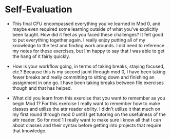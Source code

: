 # Self-Evaluation

- This final CFU encompassed everything you've learned in Mod 0, and maybe even required some learning outside of what you've explicitly been taught. How did it feel as you faced these challenges?
It felt good to put everything together again. I really enjoy putting all of my knowledge to the test and finding work arounds. I did need to reference my notes for these exercises, but I'm happy to say that I was able to get the hang of it fairly quickly.

- How is your workflow going, in terms of taking breaks, staying focused, etc.?
Because this is my second jaunt through mod 0, I have been taking fewer breaks and really committing to sitting down and finishing an assignment in one go. I have been taking breaks between file exercises though and that has helped. 

- What did you learn from this exercise that you want to remember as you begin Mod 1?
For this exercise I really want to remember how to make classes and utilize the attr reader ability. I didn't utilize it that much on my first round through mod 0 until I get tutoring on the usefulness of the attr reader. So for mod 1 I really want to make sure I know all that I can about classes and their syntax before getting into projects that require that knowledge.
